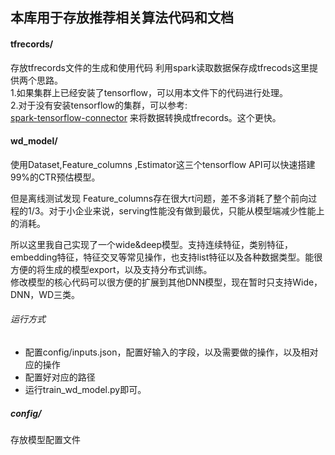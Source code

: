 ## 本库用于存放推荐相关算法代码和文档
#### tfrecords/
存放tfrecords文件的生成和使用代码
利用spark读取数据保存成tfrecods这里提供两个思路。  
1.如果集群上已经安装了tensorflow，可以用本文件下的代码进行处理。  
2.对于没有安装tensorflow的集群，可以参考:  
[spark-tensorflow-connector](https://github.com/tensorflow/ecosystem/tree/master/spark/spark-tensorflow-connector) 来将数据转换成tfrecords。这个更快。  
#### wd_model/
使用Dataset,Feature_columns ,Estimator这三个tensorflow API可以快速搭建99%的CTR预估模型。  
  
但是离线测试发现 Feature_columns存在很大rt问题，差不多消耗了整个前向过程的1/3。对于小企业来说，serving性能没有做到最优，只能从模型端减少性能上的消耗。  
  
所以这里我自己实现了一个wide&deep模型。支持连续特征，类别特征，embedding特征，特征交叉等常见操作，也支持list特征以及各种数据类型。能很方便的将生成的模型export，以及支持分布式训练。  
修改模型的核心代码可以很方便的扩展到其他DNN模型，现在暂时只支持Wide，DNN，WD三类。      
###### 运行方式  
- 配置config/inputs.json，配置好输入的字段，以及需要做的操作，以及相对应的操作  
- 配置好对应的路径  
- 运行train_wd_model.py即可。    

##### config/  
存放模型配置文件  
